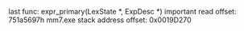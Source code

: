 last func: expr_primary(LexState *, ExpDesc *)
important read offset: 751a5697h
mm7.exe stack address offset: 0x0019D270